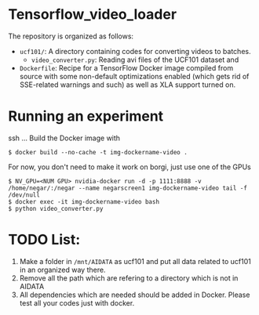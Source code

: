 # Tensorflow_video_loader

The repository is organized as follows:

* `ucf101/`: A directory containing codes for converting videos to batches.
  - `video_converter.py`: Reading avi files of the UCF101 dataset and 
* `Dockerfile`: Recipe for a TensorFlow Docker image compiled from source with
  some non-default optimizations enabled (which gets rid of SSE-related warnings
  and such) as well as XLA support turned on.

# Running an experiment
ssh ...
Build the Docker image with

```docker build
$ docker build --no-cache -t img-dockername-video . 
```
For now, you don't need to make it work on borgi, just use
one of the GPUs
```
$ NV_GPU=<NUM GPU> nvidia-docker run -d -p 1111:8888 -v /home/negar/:/negar --name negarscreen1 img-dockername-video tail -f /dev/null
$ docker exec -it img-dockername-video bash
$ python video_converter.py
```

# TODO List:
1. Make a folder in ```/mnt/AIDATA``` as ucf101 and put all data related to ucf101 in an organized way there.
2. Remove all the path which are refering to a directory which is not in AIDATA
3. All dependencies which are needed should be added in Docker. Please test all your codes just with docker.


